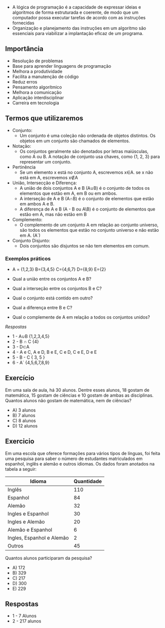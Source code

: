 - A lógica de programação é a capacidade de expressar ideias e algoritmos de forma estruturada e coerente, de modo que um computador possa executar tarefas de acordo com as instruções fornecidas
- Organização e planejamento das instruções em um algoritmo são essenciais para viabilizar a implantação eficaz de um programa.

## Importância

- Resolução de problemas
- Base para aprender linguagens de programação
- Melhora a produtividade
- Facilita a manutenção de código
- Reduz erros
- Pensamento algorítmico
- Melhora a comunicação
- Aplicação interdisciplinar 
- Carreira em tecnologia

## Termos que utilizaremos

- Conjunto:
	- Um conjunto é uma coleção não ordenada de objetos distintos. Os objetos em um conjunto são chamados de elementos.
- Notação:
	- Os conjuntos geralmente são denotados por letras maiúsculas, como A ou B. A notação de conjunto usa chaves, como {1, 2, 3} para representar um conjunto.
- Pertinência
	- Se um elemento x está no conjunto A, escrevemos x∈A. se x não está  em A, escrevemos x∉A
- União, Intersecção e Diferença:
	- A união de dois conjuntos A e B (A∪B) é o conjunto de todos os elementos que estão em A, em B ou em ambos.
	- A interseção de A e B (A∩B) é o conjunto de elementos que estão em ambos A e B.
	- A diferença de A e B (A - B ou A\B) é o conjunto de elementos que estão em A, mas não estão em B
- Complemento:
	- O complemento de um conjunto A em relação ao conjunto universo, são todos os elementos que estão no conjunto universo e não estão em A. (A´)
- Conjunto Disjunto:
	- Dois conjuntos são disjuntos se não tem elementos em comum.
### Exemplos práticos

- A = {1,2,3} B={3,4,5} C={4,6,7} D={8,9} E={2}

- Qual a união entre os conjuntos A e B?
- Qual a interseção entre os conjuntos B e C?
- Qual o conjunto está contido em outro?
- Qual a diferença entre B e C?
- Qual o complemente de A em relação a todos os conjuntos unidos?

*Respostas*

- 1 - A∪B {1,2,3,4,5}
- 2 - B ∩ C {4}
- 3 - D⊂A
- 4 - A e C, A e D, B e E, C e D, C e E, D e E
- 5 - B - C { 3, 5 }
- 6 - A´ {4,5,6,7,8,9}

## Exercício

Em uma sala de aula, há 30 alunos. Dentre esses alunos, 18 gostam de matemática, 15 gostam de ciências e 10 gostam de ambas as disciplinas. Quantos alunos não gostam de matemática, nem de ciências?

- A) 3 alunos
- B) 7 alunos
- C) 8 alunos
- D) 12 alunos
## Exercicio

Em uma escola que oferece formações para vários tipos de línguas, foi feita uma pesquisa para saber o número de estudantes matriculados em espanhol, inglês e alemão e outros idiomas. Os dados foram anotados na tabela a seguir: 

| Idioma                    | Quantidade |
| ------------------------- | ---------- |
| Inglês                    | 110        |
| Espanhol                  | 84         |
| Alemão                    | 32         |
| Ingles e Espanhol         | 30         |
| Ingles e Alemão           | 20         |
| Alemão e Espanhol         | 6          |
| Ingles, Espanhol e Alemão | 2          |
| Outros                    | 45         |
Quantos alunos participaram da pesquisa?

- A) 172
- B) 329
- C) 217
- D) 300
- E) 229

## Respostas

- 1 - 7 Alunos
- 2 - 217 alunos
